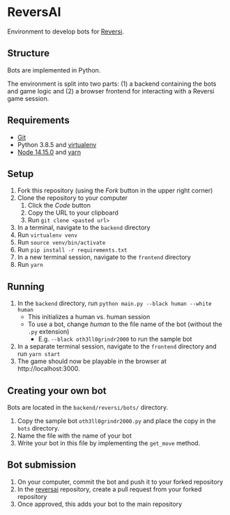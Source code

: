 # ReversAI
Environment to develop bots for [Reversi](https://en.wikipedia.org/wiki/Reversi).

## Structure
Bots are implemented in Python.

The environment is split into two parts: (1) a backend containing the bots and game logic and (2) a browser frontend for interacting with a Reversi game session.

## Requirements
- [Git](https://git-scm.com)
- Python 3.8.5 and [virtualenv](https://virtualenv.pypa.io/en/latest/)
- [Node 14.15.0](https://nodejs.org/en/) and [yarn](https://yarnpkg.com/getting-started/install)

## Setup
1. Fork this repository (using the *Fork* button in the upper right corner)
2. Clone the repository to your computer
    1. Click the *Code* button
    2. Copy the URL to your clipboard
    3. Run `git clone <pasted url>`
3. In a terminal, navigate to the `backend` directory
4. Run `virtualenv venv`
5. Run `source venv/bin/activate`
6. Run `pip install -r requirements.txt`
7. In a new terminal session, navigate to the `frontend` directory
8. Run `yarn`

## Running
1. In the `backend` directory, run `python main.py --black human --white human`
    - This initializes a human vs. human session
    - To use a bot, change *human* to the file name of the bot (without the `.py` extension)
        - E.g. `--black oth3ll0grindr2000` to run the sample bot
2. In a separate terminal session, navigate to the `frontend` directory and run `yarn start`
3. The game should now be playable in the browser at http://localhost:3000.

## Creating your own bot
Bots are located in the `backend/reversi/bots/` directory.

1. Copy the sample bot `oth3ll0grindr2000.py` and place the copy in the `bots` directory.
2. Name the file with the name of your bot
3. Write your bot in this file by implementing the `get_move` method.

## Bot submission
1. On your computer, commit the bot and push it to your forked repository
2. In the [reversai](https://github.com/thesauri/reversai) repository, create a pull request from your forked repository
3. Once approved, this adds your bot to the main repository
